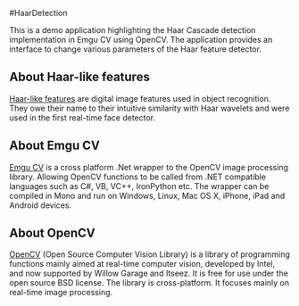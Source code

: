 #HaarDetection

This is a demo application highlighting the Haar Cascade detection implementation in Emgu CV using OpenCV. The application provides an interface to change various parameters of the Haar feature detector.

## About Haar-like features
[Haar-like features](http://en.wikipedia.org/wiki/Haar-like_features) are digital image features used in object recognition. They owe their name to their intuitive similarity with Haar wavelets and were used in the first real-time face detector.

## About __Emgu CV__
[Emgu CV](http://www.emgu.com/wiki/index.php/Main_Page) is a cross platform .Net wrapper to the OpenCV image processing library. Allowing OpenCV functions to be called from .NET compatible languages such as C#, VB, VC++, IronPython etc. The wrapper can be compiled in Mono and run on Windows, Linux, Mac OS X, iPhone, iPad and Android devices.

## About __OpenCV__
[OpenCV](http://opencv.org/) (Open Source Computer Vision Library) is a library of programming functions mainly aimed at real-time computer vision, developed by Intel, and now supported by Willow Garage and Itseez. It is free for use under the open source BSD license. The library is cross-platform. It focuses mainly on real-time image processing.